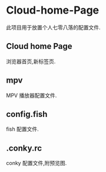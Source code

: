 # Cloud-home-Page
此项目用于放置个人七零八落的配置文件.

## Cloud home Page
浏览器首页,新标签页.

## mpv
MPV 播放器配置文件.

## config.fish
fish 配置文件.

## .conky.rc
conky 配置文件,附预览图.
